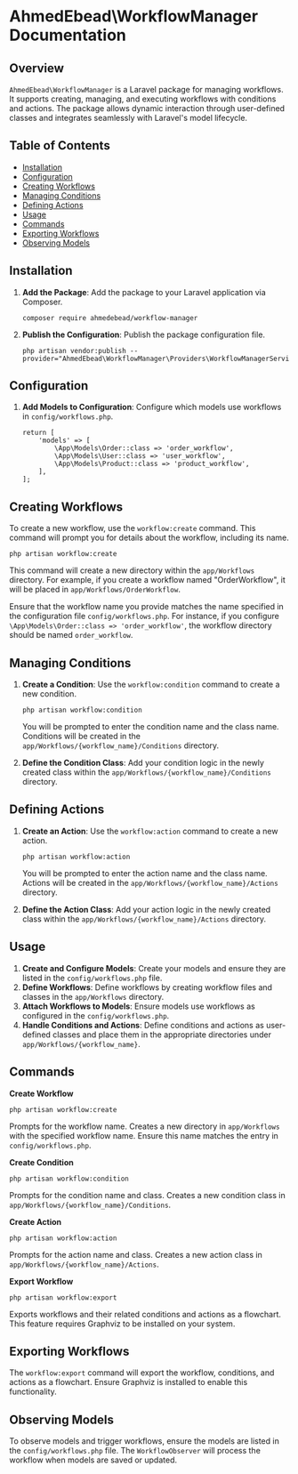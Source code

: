 # AhmedEbead\\WorkflowManager Documentation

## Overview

`AhmedEbead\WorkflowManager` is a Laravel package for managing workflows. It supports creating, managing, and executing workflows with conditions and actions. The package allows dynamic interaction through user-defined classes and integrates seamlessly with Laravel's model lifecycle.

## Table of Contents

*   [Installation](#installation)
*   [Configuration](#configuration)
*   [Creating Workflows](#creating-workflows)
*   [Managing Conditions](#managing-conditions)
*   [Defining Actions](#defining-actions)
*   [Usage](#usage)
*   [Commands](#commands)
*   [Exporting Workflows](#exporting-workflows)
*   [Observing Models](#observing-models)

## Installation

1.  **Add the Package**: Add the package to your Laravel application via Composer.

    ```
    composer require ahmedebead/workflow-manager
    ```

2.  **Publish the Configuration**: Publish the package configuration file.

    ```
    php artisan vendor:publish --provider="AhmedEbead\WorkflowManager\Providers\WorkflowManagerServiceProvider"
    ```


## Configuration

1.  **Add Models to Configuration**: Configure which models use workflows in `config/workflows.php`.

    ```
    return [
        'models' => [
            \App\Models\Order::class => 'order_workflow',
            \App\Models\User::class => 'user_workflow',
            \App\Models\Product::class => 'product_workflow',
        ],
    ];
    ```


## Creating Workflows

To create a new workflow, use the `workflow:create` command. This command will prompt you for details about the workflow, including its name.

```
php artisan workflow:create
```

This command will create a new directory within the `app/Workflows` directory. For example, if you create a workflow named "OrderWorkflow", it will be placed in `app/Workflows/OrderWorkflow`.

Ensure that the workflow name you provide matches the name specified in the configuration file `config/workflows.php`. For instance, if you configure `\App\Models\Order::class => 'order_workflow'`, the workflow directory should be named `order_workflow`.

## Managing Conditions

1.  **Create a Condition**: Use the `workflow:condition` command to create a new condition.

    ```
    php artisan workflow:condition
    ```

    You will be prompted to enter the condition name and the class name. Conditions will be created in the `app/Workflows/{workflow_name}/Conditions` directory.

2.  **Define the Condition Class**: Add your condition logic in the newly created class within the `app/Workflows/{workflow_name}/Conditions` directory.

## Defining Actions

1.  **Create an Action**: Use the `workflow:action` command to create a new action.

    ```
    php artisan workflow:action
    ```

    You will be prompted to enter the action name and the class name. Actions will be created in the `app/Workflows/{workflow_name}/Actions` directory.

2.  **Define the Action Class**: Add your action logic in the newly created class within the `app/Workflows/{workflow_name}/Actions` directory.

## Usage

1.  **Create and Configure Models**: Create your models and ensure they are listed in the `config/workflows.php` file.
2.  **Define Workflows**: Define workflows by creating workflow files and classes in the `app/Workflows` directory.
3.  **Attach Workflows to Models**: Ensure models use workflows as configured in the `config/workflows.php`.
4.  **Handle Conditions and Actions**: Define conditions and actions as user-defined classes and place them in the appropriate directories under `app/Workflows/{workflow_name}`.

## Commands

**Create Workflow**

```
php artisan workflow:create
```

Prompts for the workflow name. Creates a new directory in `app/Workflows` with the specified workflow name. Ensure this name matches the entry in `config/workflows.php`.

**Create Condition**

```
php artisan workflow:condition
```

Prompts for the condition name and class. Creates a new condition class in `app/Workflows/{workflow_name}/Conditions`.

**Create Action**

```
php artisan workflow:action
```

Prompts for the action name and class. Creates a new action class in `app/Workflows/{workflow_name}/Actions`.

**Export Workflow**

```
php artisan workflow:export
```

Exports workflows and their related conditions and actions as a flowchart. This feature requires Graphviz to be installed on your system.

## Exporting Workflows

The `workflow:export` command will export the workflow, conditions, and actions as a flowchart. Ensure Graphviz is installed to enable this functionality.

## Observing Models

To observe models and trigger workflows, ensure the models are listed in the `config/workflows.php` file. The `WorkflowObserver` will process the workflow when models are saved or updated.
